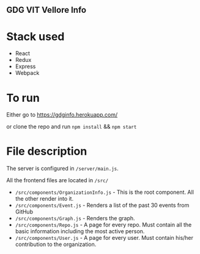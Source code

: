 ## GDG VIT Vellore Info

# Stack used

+ React
+ Redux
+ Express
+ Webpack

# To run
Either go to https://gdginfo.herokuapp.com/

or clone the repo and run `npm install` && `npm start`

# File description

The server is configured in `/server/main.js`.

All the frontend files are located in `/src/`

+ `/src/components/OrganizationInfo.js` - This is the root component. All the other render into it.
+ `/src/components/Event.js` - Renders a list of the past 30 events from GitHub
+ `/src/components/Graph.js` - Renders the graph.
+ `/src/components/Repo.js` - A page for every repo. Must contain all the basic information including the most active person.
+ `/src/components/User.js` - A page for every user. Must contain his/her contribution to the organization.
